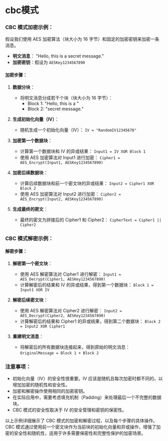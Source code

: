 # cbc模式

### CBC 模式加密示例：

假设我们使用 AES 加密算法（块大小为 16 字节）和固定的加密密钥来加密一条消息。

- **明文消息**： "Hello, this is a secret message."
- **加密密钥**：假设为 `AESKey1234567890`

#### 加密步骤：

1. **数据分块**：
   - 将明文消息分成若干个块（块大小为 16 字节）：
     - Block 1: "Hello, this is a "
     - Block 2: "secret message."

2. **生成初始化向量（IV）**：
   - 随机生成一个初始化向量（IV）： `IV = "RandomIV12345678"`

3. **加密第一个数据块**：
   - 计算第一个数据块和 IV 的异或结果： `Input1 = IV XOR Block 1`
   - 使用 AES 加密算法对 Input1 进行加密： `Cipher1 = AES_Encrypt(Input1, AESKey1234567890)`

4. **加密后续数据块**：
   - 计算后续数据块和前一个密文块的异或结果： `Input2 = Cipher1 XOR Block 2`
   - 使用 AES 加密算法对 Input2 进行加密： `Cipher2 = AES_Encrypt(Input2, AESKey1234567890)`

5. **生成最终的密文**：
   - 最终的密文为拼接后的 Cipher1 和 Cipher2： `CipherText = Cipher1 || Cipher2`

### CBC 模式解密示例：

#### 解密步骤：

1. **解密第一个密文块**：
   - 使用 AES 解密算法对 Cipher1 进行解密： `Input1 = AES_Decrypt(Cipher1, AESKey1234567890)`
   - 计算解密后的结果和 IV 的异或结果，得到第一个数据块： `Block 1 = Input1 XOR IV`

2. **解密后续密文块**：
   - 使用 AES 解密算法对 Cipher2 进行解密： `Input2 = AES_Decrypt(Cipher2, AESKey1234567890)`
   - 计算解密后的结果和 Cipher1 的异或结果，得到第二个数据块： `Block 2 = Input2 XOR Cipher1`

3. **重建明文消息**：
   - 将解密后的所有数据块连接起来，得到原始的明文消息： `OriginalMessage = Block 1 + Block 2`

### 注意事项：

- 初始化向量（IV）的安全性很重要。IV 应该是随机且每次加密时都不同的，以增加加密的随机性和安全性。
- 加密和解密操作使用相同的加密密钥。
- 在实际应用中，需要考虑填充机制（Padding）来处理最后一个不完整的数据块。
- CBC 模式的安全性取决于 IV 的安全管理和密钥的保密性。

以上示例详细展示了 CBC 模式的加密和解密过程，以及每个步骤的具体操作。CBC 模式通过使用前一个密文块作为当前块的初始化向量和异或操作，增强了加密的安全性和随机性，适用于许多需要保密性和完整性保护的加密场景。